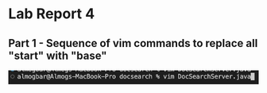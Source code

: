 # Lab Report 4

## Part 1 - Sequence of vim commands to replace all "start" with "base"
![image](1.png)
